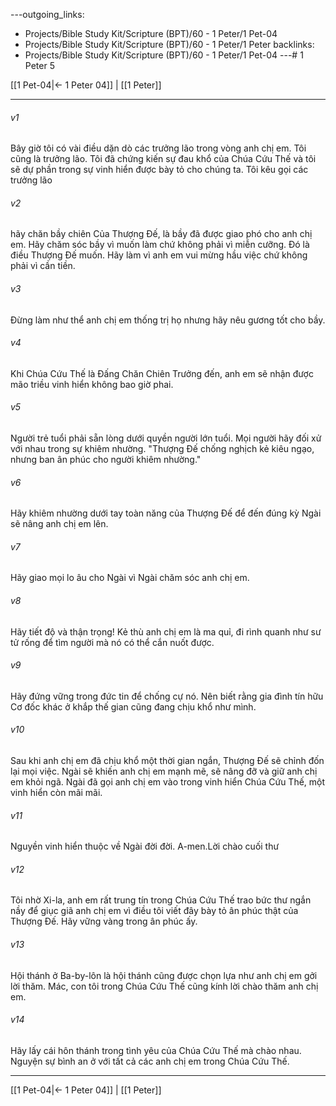 ---outgoing_links:
  - Projects/Bible Study Kit/Scripture (BPT)/60 - 1 Peter/1 Pet-04
  - Projects/Bible Study Kit/Scripture (BPT)/60 - 1 Peter/1 Peter
backlinks:
  - Projects/Bible Study Kit/Scripture (BPT)/60 - 1 Peter/1 Pet-04
---# 1 Peter 5

[[1 Pet-04|← 1 Peter 04]] | [[1 Peter]]
***



###### v1 
Bây giờ tôi có vài điều dặn dò các trưởng lão trong vòng anh chị em. Tôi cũng là trưởng lão. Tôi đã chứng kiến sự đau khổ của Chúa Cứu Thế và tôi sẽ dự phần trong sự vinh hiển được bày tỏ cho chúng ta. Tôi kêu gọi các trưởng lão 

###### v2 
hãy chăn bầy chiên Của Thượng Đế, là bầy đã được giao phó cho anh chị em. Hãy chăm sóc bầy vì muốn làm chứ không phải vì miễn cưỡng. Đó là điều Thượng Đế muốn. Hãy làm vì anh em vui mừng hầu việc chứ không phải vì cần tiền. 

###### v3 
Đừng làm như thể anh chị em thống trị họ nhưng hãy nêu gương tốt cho bầy. 

###### v4 
Khi Chúa Cứu Thế là Đấng Chăn Chiên Trưởng đến, anh em sẽ nhận được mão triều vinh hiển không bao giờ phai. 

###### v5 
Người trẻ tuổi phải sẵn lòng dưới quyền người lớn tuổi. Mọi người hãy đối xử với nhau trong sự khiêm nhường. "Thượng Đế chống nghịch kẻ kiêu ngạo, nhưng ban ân phúc cho người khiêm nhường." 

###### v6 
Hãy khiêm nhường dưới tay toàn năng của Thượng Đế để đến đúng kỳ Ngài sẽ nâng anh chị em lên. 

###### v7 
Hãy giao mọi lo âu cho Ngài vì Ngài chăm sóc anh chị em. 

###### v8 
Hãy tiết độ và thận trọng! Kẻ thù anh chị em là ma quỉ, đi rình quanh như sư tử rống để tìm người mà nó có thể cắn nuốt được. 

###### v9 
Hãy đứng vững trong đức tin để chống cự nó. Nên biết rằng gia đình tín hữu Cơ đốc khác ở khắp thế gian cũng đang chịu khổ như mình. 

###### v10 
Sau khi anh chị em đã chịu khổ một thời gian ngắn, Thượng Đế sẽ chỉnh đốn lại mọi việc. Ngài sẽ khiến anh chị em mạnh mẽ, sẽ nâng đỡ và giữ anh chị em khỏi ngã. Ngài đã gọi anh chị em vào trong vinh hiển Chúa Cứu Thế, một vinh hiển còn mãi mãi. 

###### v11 
Nguyền vinh hiển thuộc về Ngài đời đời. A-men.Lời chào cuối thư 

###### v12 
Tôi nhờ Xi-la, anh em rất trung tín trong Chúa Cứu Thế trao bức thư ngắn nầy để giục giã anh chị em vì điều tôi viết đây bày tỏ ân phúc thật của Thượng Đế. Hãy vững vàng trong ân phúc ấy. 

###### v13 
Hội thánh ở Ba-by-lôn là hội thánh cũng được chọn lựa như anh chị em gởi lời thăm. Mác, con tôi trong Chúa Cứu Thế cũng kính lời chào thăm anh chị em. 

###### v14 
Hãy lấy cái hôn thánh trong tình yêu của Chúa Cứu Thế mà chào nhau. Nguyện sự bình an ở với tất cả các anh chị em trong Chúa Cứu Thế.

***
[[1 Pet-04|← 1 Peter 04]] | [[1 Peter]]
